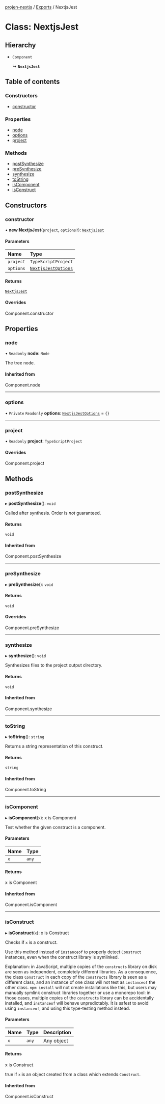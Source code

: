 [projen-nextjs](../README.md) / [Exports](../modules.md) / NextjsJest

# Class: NextjsJest

## Hierarchy

- `Component`

  ↳ **`NextjsJest`**

## Table of contents

### Constructors

- [constructor](NextjsJest.md#constructor)

### Properties

- [node](NextjsJest.md#node)
- [options](NextjsJest.md#options)
- [project](NextjsJest.md#project)

### Methods

- [postSynthesize](NextjsJest.md#postsynthesize)
- [preSynthesize](NextjsJest.md#presynthesize)
- [synthesize](NextjsJest.md#synthesize)
- [toString](NextjsJest.md#tostring)
- [isComponent](NextjsJest.md#iscomponent)
- [isConstruct](NextjsJest.md#isconstruct)

## Constructors

### constructor

• **new NextjsJest**(`project`, `options?`): [`NextjsJest`](NextjsJest.md)

#### Parameters

| Name | Type |
| :------ | :------ |
| `project` | `TypeScriptProject` |
| `options` | [`NextjsJestOptions`](../interfaces/NextjsJestOptions.md) |

#### Returns

[`NextjsJest`](NextjsJest.md)

#### Overrides

Component.constructor

## Properties

### node

• `Readonly` **node**: `Node`

The tree node.

#### Inherited from

Component.node

___

### options

• `Private` `Readonly` **options**: [`NextjsJestOptions`](../interfaces/NextjsJestOptions.md) = `{}`

___

### project

• `Readonly` **project**: `TypeScriptProject`

#### Overrides

Component.project

## Methods

### postSynthesize

▸ **postSynthesize**(): `void`

Called after synthesis. Order is *not* guaranteed.

#### Returns

`void`

#### Inherited from

Component.postSynthesize

___

### preSynthesize

▸ **preSynthesize**(): `void`

#### Returns

`void`

#### Overrides

Component.preSynthesize

___

### synthesize

▸ **synthesize**(): `void`

Synthesizes files to the project output directory.

#### Returns

`void`

#### Inherited from

Component.synthesize

___

### toString

▸ **toString**(): `string`

Returns a string representation of this construct.

#### Returns

`string`

#### Inherited from

Component.toString

___

### isComponent

▸ **isComponent**(`x`): x is Component

Test whether the given construct is a component.

#### Parameters

| Name | Type |
| :------ | :------ |
| `x` | `any` |

#### Returns

x is Component

#### Inherited from

Component.isComponent

___

### isConstruct

▸ **isConstruct**(`x`): x is Construct

Checks if `x` is a construct.

Use this method instead of `instanceof` to properly detect `Construct`
instances, even when the construct library is symlinked.

Explanation: in JavaScript, multiple copies of the `constructs` library on
disk are seen as independent, completely different libraries. As a
consequence, the class `Construct` in each copy of the `constructs` library
is seen as a different class, and an instance of one class will not test as
`instanceof` the other class. `npm install` will not create installations
like this, but users may manually symlink construct libraries together or
use a monorepo tool: in those cases, multiple copies of the `constructs`
library can be accidentally installed, and `instanceof` will behave
unpredictably. It is safest to avoid using `instanceof`, and using
this type-testing method instead.

#### Parameters

| Name | Type | Description |
| :------ | :------ | :------ |
| `x` | `any` | Any object |

#### Returns

x is Construct

true if `x` is an object created from a class which extends `Construct`.

#### Inherited from

Component.isConstruct
